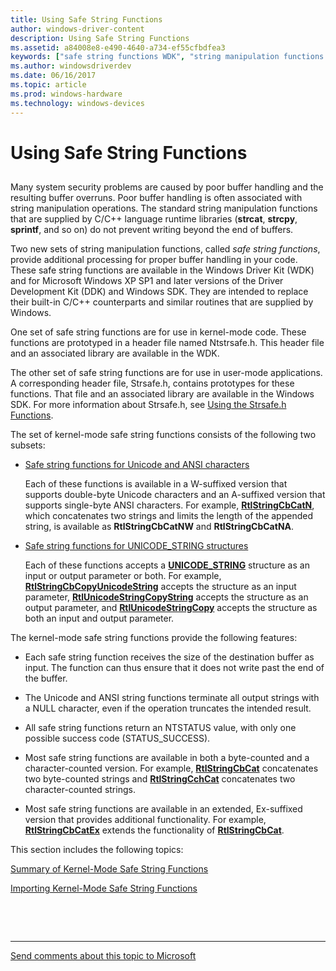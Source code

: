 ```yaml
---
title: Using Safe String Functions
author: windows-driver-content
description: Using Safe String Functions
ms.assetid: a84008e8-e490-4640-a734-ef55cfbdfea3
keywords: ["safe string functions WDK", "string manipulation functions WDK", "buffers WDK safe string functions"]
ms.author: windowsdriverdev
ms.date: 06/16/2017
ms.topic: article
ms.prod: windows-hardware
ms.technology: windows-devices
---
```


# Using Safe String Functions


## <a href="" id="ddk-using-safe-string-functions-kg"></a>


Many system security problems are caused by poor buffer handling and the resulting buffer overruns. Poor buffer handling is often associated with string manipulation operations. The standard string manipulation functions that are supplied by C/C++ language runtime libraries (**strcat**, **strcpy**, **sprintf**, and so on) do not prevent writing beyond the end of buffers.

Two new sets of string manipulation functions, called *safe string functions*, provide additional processing for proper buffer handling in your code. These safe string functions are available in the Windows Driver Kit (WDK) and for Microsoft Windows XP SP1 and later versions of the Driver Development Kit (DDK) and Windows SDK. They are intended to replace their built-in C/C++ counterparts and similar routines that are supplied by Windows.

One set of safe string functions are for use in kernel-mode code. These functions are prototyped in a header file named Ntstrsafe.h. This header file and an associated library are available in the WDK.

The other set of safe string functions are for use in user-mode applications. A corresponding header file, Strsafe.h, contains prototypes for these functions. That file and an associated library are available in the Windows SDK. For more information about Strsafe.h, see [Using the Strsafe.h Functions](http://go.microsoft.com/fwlink/p/?linkid=165522).

The set of kernel-mode safe string functions consists of the following two subsets:

-   [Safe string functions for Unicode and ANSI characters](https://msdn.microsoft.com/library/windows/hardware/ff563642)

    Each of these functions is available in a W-suffixed version that supports double-byte Unicode characters and an A-suffixed version that supports single-byte ANSI characters. For example, [**RtlStringCbCatN**](https://msdn.microsoft.com/library/windows/hardware/ff562801), which concatenates two strings and limits the length of the appended string, is available as **RtlStringCbCatNW** and **RtlStringCbCatNA**.

-   [Safe string functions for UNICODE\_STRING structures](https://msdn.microsoft.com/library/windows/hardware/ff563644)

    Each of these functions accepts a [**UNICODE\_STRING**](https://msdn.microsoft.com/library/windows/hardware/ff564879) structure as an input or output parameter or both. For example, [**RtlStringCbCopyUnicodeString**](https://msdn.microsoft.com/library/windows/hardware/ff562815) accepts the structure as an input parameter, [**RtlUnicodeStringCopyString**](https://msdn.microsoft.com/library/windows/hardware/ff562948) accepts the structure as an output parameter, and [**RtlUnicodeStringCopy**](https://msdn.microsoft.com/library/windows/hardware/ff562942) accepts the structure as both an input and output parameter.

The kernel-mode safe string functions provide the following features:

-   Each safe string function receives the size of the destination buffer as input. The function can thus ensure that it does not write past the end of the buffer.

-   The Unicode and ANSI string functions terminate all output strings with a NULL character, even if the operation truncates the intended result.

-   All safe string functions return an NTSTATUS value, with only one possible success code (STATUS\_SUCCESS).

-   Most safe string functions are available in both a byte-counted and a character-counted version. For example, [**RtlStringCbCat**](https://msdn.microsoft.com/library/windows/hardware/ff562795) concatenates two byte-counted strings and [**RtlStringCchCat**](https://msdn.microsoft.com/library/windows/hardware/ff562834) concatenates two character-counted strings.

-   Most safe string functions are available in an extended, Ex-suffixed version that provides additional functionality. For example, [**RtlStringCbCatEx**](https://msdn.microsoft.com/library/windows/hardware/ff562799) extends the functionality of [**RtlStringCbCat**](https://msdn.microsoft.com/library/windows/hardware/ff562795).

This section includes the following topics:

[Summary of Kernel-Mode Safe String Functions](summary-of-kernel-mode-safe-string-functions.md)

[Importing Kernel-Mode Safe String Functions](importing-kernel-mode-safe-string-functions.md)

 

 


--------------------
[Send comments about this topic to Microsoft](mailto:wsddocfb@microsoft.com?subject=Documentation%20feedback%20%5Bkernel\kernel%5D:%20Using%20Safe%20String%20Functions%20%20RELEASE:%20%286/14/2017%29&body=%0A%0APRIVACY%20STATEMENT%0A%0AWe%20use%20your%20feedback%20to%20improve%20the%20documentation.%20We%20don't%20use%20your%20email%20address%20for%20any%20other%20purpose,%20and%20we'll%20remove%20your%20email%20address%20from%20our%20system%20after%20the%20issue%20that%20you're%20reporting%20is%20fixed.%20While%20we're%20working%20to%20fix%20this%20issue,%20we%20might%20send%20you%20an%20email%20message%20to%20ask%20for%20more%20info.%20Later,%20we%20might%20also%20send%20you%20an%20email%20message%20to%20let%20you%20know%20that%20we've%20addressed%20your%20feedback.%0A%0AFor%20more%20info%20about%20Microsoft's%20privacy%20policy,%20see%20http://privacy.microsoft.com/default.aspx. "Send comments about this topic to Microsoft")


